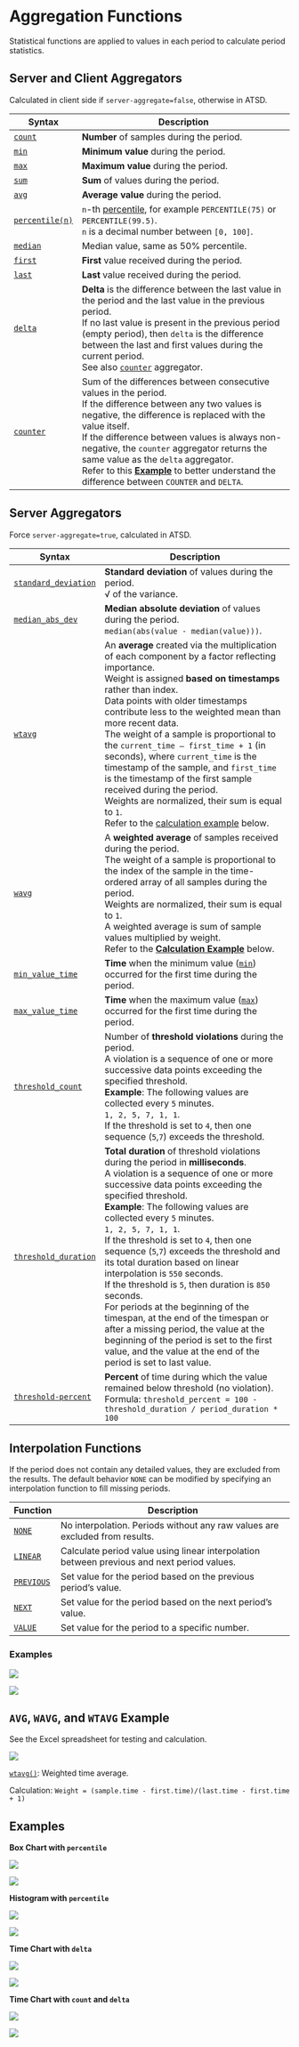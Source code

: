 # Aggregation Functions

Statistical functions are applied to values in each period to calculate period statistics.

<!-- markdownlint-disable MD101 -->

## Server and Client Aggregators

Calculated in client side if `server-aggregate=false`, otherwise in ATSD.

Syntax | Description
--- |--- |
<a name="count"></a>[`count`](#count) | **Number** of samples during the period. |
<a name="min"></a>[`min`](#min) | **Minimum value** during the period. |
<a name="max"></a>[`max`](#max) | **Maximum value** during the period. |
<a name="sum"></a>[`sum`](#sum) | **Sum** of values during the period. |
<a name="avg"></a>[`avg`](#avg) | **Average value** during the period. |
<a name="percentile"></a>[`percentile(n)`](#percentile)| `n`-th [percentile](https://axibase.com/docs/atsd/api/data/aggregation.html#percentile), for example `PERCENTILE(75)` or `PERCENTILE(99.5)`.<br>`n` is a decimal number between `[0, 100]`.|
<a name="median"></a>[`median`](#median) | Median value, same as 50% percentile. |
<a name="first"></a>[`first`](#first) | **First** value received during the period. |
<a name="last"></a>[`last`](#last) | **Last** value received during the period. |
<a name="delta"></a>[`delta`](#delta) | **Delta** is the difference between the last value in the period and the last value in the previous period.<br>If no last value is present in the previous period (empty period), then `delta` is the difference between the last and first values during the current period.<br>See also [`counter`](#counter) aggregator. |
<a name="counter"></a>[`counter`](#counter) | Sum of the differences between consecutive values in the period.<br>If the difference between any two values is negative, the difference is replaced with the value itself.<br>If the difference between values is always non-negative, the `counter` aggregator returns the same value as the `delta` aggregator.<br>Refer to this [**Example**](https://apps.axibase.com/chartlab/86c6b6e0) to better understand the difference between `COUNTER` and `DELTA`. |

## Server Aggregators

Force `server-aggregate=true`, calculated in ATSD.

Syntax | Description
--- |--- 
<a name="standard_deviation"></a>[`standard_deviation`](#standard_deviation) | **Standard deviation** of values during the period.<br>√ of the variance. |
<a name="median_abs_dev"></a>[`median_abs_dev`](#median_abs_dev) | **Median absolute deviation** of values during the period.<br>`median(abs(value - median(value)))`. |
<a name="wtavg"></a>[`wtavg`](#wtavg) | An **average** created via the multiplication of each component by a factor reflecting importance.<br>Weight is assigned **based on timestamps** rather than index.<br>Data points with older timestamps contribute less to the weighted mean than more recent data.<br>The weight of a sample is proportional to the `current_time – first_time + 1` (in seconds), where `current_time` is the timestamp of the sample, and `first_time` is the timestamp of the first sample received during the period.<br>Weights are normalized, their sum is equal to `1`.<br>Refer to the [calculation example](#avg-wavg-and-wtavg-example) below. |
<a name="wavg"></a>[`wavg`](#wavg) | A **weighted average** of samples received during the period.<br>The weight of a sample is proportional to the index of the sample in the time-ordered array of all samples during the period.<br>Weights are normalized, their sum is equal to `1`.<br>A weighted average is sum of sample values multiplied by weight.<br>Refer to the [**Calculation Example**](#avg-wavg-and-wtavg-example) below. |
<a name="min-value-time"></a>[`min_value_time`](#min-value-time) | **Time** when the minimum value ([`min`](#min)) occurred for the first time during the period. |
<a name="max-value-time"></a>[`max_value_time`](#max-value-time) | **Time** when the maximum value ([`max`](#max)) occurred for the first time during the period. |
<a name="threshold-count"></a>[`threshold_count`](#threshold-count) | Number of **threshold violations** during the period.<br>A violation is a sequence of one or more successive data points exceeding the specified threshold.<br>**Example**: The following values are collected every `5` minutes.<br>`1, 2, 5, 7, 1, 1`. <br>If the threshold is set to `4`, then one sequence (`5`,`7`) exceeds the threshold. |
<a name="threshold-duration"></a>[`threshold_duration`](#threshold-duration) | **Total duration** of threshold violations during the period in **milliseconds**.<br>A violation is a sequence of one or more successive data points exceeding the specified threshold.<br>**Example**: The following values are collected every `5` minutes.<br>`1, 2, 5, 7, 1, 1`.<br>If the threshold is set to `4`, then one sequence (`5`,`7`) exceeds the threshold and its total duration based on linear interpolation is `550` seconds.<br>If the threshold is `5`, then duration is `850` seconds.<br>For periods at the beginning of the timespan, at the end of the timespan or after a missing period, the value at the beginning of the period is set to the first value, and the value at the end of the period is set to last value. |
<a name="threshold-percent"></a>[`threshold-percent`](#threshold-percent) | **Percent** of time during which the value remained below threshold (no violation).<br>Formula: `threshold_percent = 100 - threshold_duration / period_duration * 100` |

<!-- markdownlint-enable MD101 -->

## Interpolation Functions

If the period does not contain any detailed values, they are excluded from the results. The default behavior `NONE` can be modified by specifying an interpolation function to fill missing periods.

|Function |Description |
|--- |--- |
<a name="none"></a>[`NONE`](#none) | No interpolation. Periods without any raw values are excluded from results. |
<a name="linear"></a>[`LINEAR`](#linear) | Calculate period value using linear interpolation between previous and next period values. |
<a name="previous"></a>[`PREVIOUS`](#previous) | Set value for the period based on the previous period’s value. |
<a name="next"></a>[`NEXT`](#next) | Set value for the period based on the next period’s value. |
<a name="value"></a>[`VALUE`](#value) | Set value for the period to a specific number. |

### Examples

![](./images/interpolation-examples.png)

[![](../images/button.png)](https://apps.axibase.com/chartlab/d8c03f11/3/#fullscreen)

## `AVG`, `WAVG`, and `WTAVG` Example

See the Excel spreadsheet for testing and calculation.

[![](./images/avg_calculations.png)](./resources/aggregators.xlsx)

[`wtavg()`](#wtavg): Weighted time average.

Calculation: `Weight = (sample.time - first.time)/(last.time - first.time + 1)`

## Examples

**Box Chart with `percentile`**

![](./images/aggregators-1.png)

[![](../images/button.png)](https://apps.axibase.com/chartlab/09315b88/7/)

**Histogram with `percentile`**

![](./images/aggregators-2.png)

[![](../images/button.png)](https://apps.axibase.com/chartlab/09315b88/6/)

**Time Chart with `delta`**

![](./images/aggregators-3.png)

[![](../images/button.png)](https://apps.axibase.com/chartlab/09315b88/5/)

**Time Chart with `count` and `delta`**

![](./images/aggregators-5.png)

[![](../images/button.png)](https://apps.axibase.com/chartlab/54e57188)
